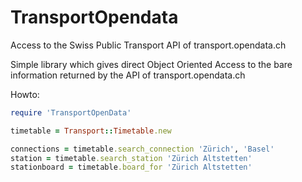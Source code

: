 # TransportOpendata

Access to the Swiss Public Transport API of transport.opendata.ch

Simple library which gives direct Object Oriented Access to the bare information returned by the API of transport.opendata.ch

Howto:

```ruby
require 'TransportOpenData'

timetable = Transport::Timetable.new

connections = timetable.search_connection 'Zürich', 'Basel'
station = timetable.search_station 'Zürich Altstetten'
stationboard = timetable.board_for 'Zürich Altstetten'
```